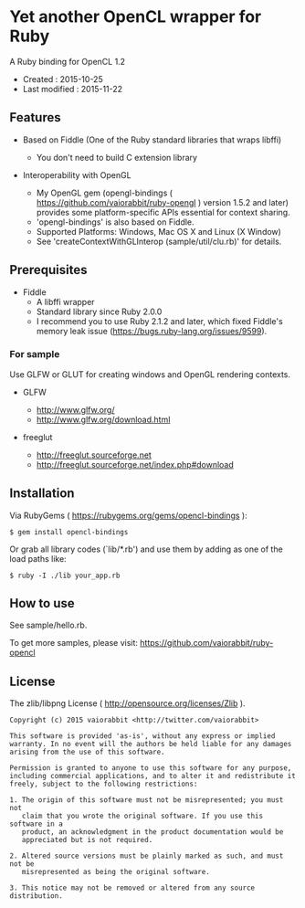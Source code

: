 <!-- -*- mode:markdown; coding:utf-8; -*- -->

# Yet another OpenCL wrapper for Ruby #

A Ruby binding for OpenCL 1.2

*   Created : 2015-10-25
*   Last modified : 2015-11-22


## Features ##

*   Based on Fiddle (One of the Ruby standard libraries that wraps libffi)
	*   You don't need to build C extension library

*   Interoperability with OpenGL
	*   My OpenGL gem (opengl-bindings ( https://github.com/vaiorabbit/ruby-opengl ) version 1.5.2 and later) provides some platform-specific APIs essential for context sharing.
	*   'opengl-bindings' is also based on Fiddle.
	*   Supported Platforms: Windows, Mac OS X and Linux (X Window)
	*   See 'createContextWithGLInterop (sample/util/clu.rb)' for details.


## Prerequisites ##

*   Fiddle
	*   A libffi wrapper
	*   Standard library since Ruby 2.0.0
	*   I recommend you to use Ruby 2.1.2 and later, which fixed Fiddle's memory leak issue (https://bugs.ruby-lang.org/issues/9599).

### For sample ###

Use GLFW or GLUT for creating windows and OpenGL rendering contexts.

*   GLFW
    *   http://www.glfw.org/
    *   http://www.glfw.org/download.html

*   freeglut
    *   http://freeglut.sourceforge.net
    *   http://freeglut.sourceforge.net/index.php#download


## Installation ##

Via RubyGems ( https://rubygems.org/gems/opencl-bindings ):

    $ gem install opencl-bindings

Or grab all library codes (`lib/*.rb') and use them by adding as one of the load paths like:

    $ ruby -I ./lib your_app.rb


## How to use ##

See sample/hello.rb.

To get more samples, please visit:
https://github.com/vaiorabbit/ruby-opencl


## License ##

The zlib/libpng License ( http://opensource.org/licenses/Zlib ).

    Copyright (c) 2015 vaiorabbit <http://twitter.com/vaiorabbit>

    This software is provided 'as-is', without any express or implied
    warranty. In no event will the authors be held liable for any damages
    arising from the use of this software.

    Permission is granted to anyone to use this software for any purpose,
    including commercial applications, and to alter it and redistribute it
    freely, subject to the following restrictions:

    1. The origin of this software must not be misrepresented; you must not
       claim that you wrote the original software. If you use this software in a
       product, an acknowledgment in the product documentation would be
       appreciated but is not required.

    2. Altered source versions must be plainly marked as such, and must not be
       misrepresented as being the original software.

    3. This notice may not be removed or altered from any source distribution.
